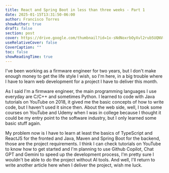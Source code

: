 ```yaml
---
title: React and Spring Boot in less than three weeks - Part 1
date: 2025-01-15T13:31:50-06:00
author: Francisco Torres
showAuthor: true
draft: false
section: post
cover: https://drive.google.com/thumbnail?id=1x-sNdNoxrbOyXvl2rub5UQNV-FgFIKaI&sz=w1920-h1080
useRelativeCover: false
CoverCaption: ""
toc: false
showReadingTime: true
---
```


I've been working as a firmware engineer for two years, but I don't make enough money to get the life style I wish, so I'm here, in a big trouble where I have to learn web development for a project I have to deliver this month.

As I said I'm a firmware engineer, the main programming languages I use everyday are C/C++ and sometimes Python. I learned to code with Java tutorials on YouTube on 2018, it gived me the basic concepts of how to write code, but I haven't used it since then. About the web side, well, I took some courses on YouTube and Udemy when I was in college because I thought it could be my entry point to the software industry, but I only learned some basic stuff again.

My problem now is I have to learn at least the basics of TypeScript and ReactJS for the fronted and Java, Maven and Spring Boot for the backend, those are the project requirements. I think I can check tutorials on YouTube to know how to get started and I'm planning to use Github Copilot, Chat GPT and Gemini to speed up the development process, I'm pretty sure I wouldn't be able to do the project without AI tools. And well, I'll return to write another article here when I deliver the project, wish me luck.
